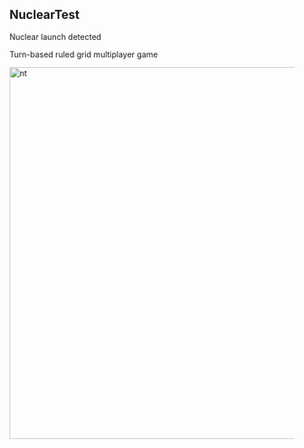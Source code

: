 ## NuclearTest
Nuclear launch detected

Turn-based ruled grid multiplayer game

<img width="656" alt="nt" src="https://github.com/jaceksupernak/nucleartest/assets/66032213/28cafa34-0e2c-4c15-93ce-092657dec090">